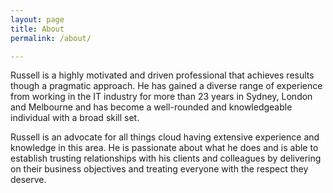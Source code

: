 ```yaml
---
layout: page
title: About
permalink: /about/

---
```


Russell is a highly motivated and driven professional that achieves results though a pragmatic approach. He has gained a diverse range of experience from working in the IT industry for more than 23 years in Sydney, London and Melbourne and has become a well-rounded and knowledgeable individual with a broad skill set.

Russell is an advocate for all things cloud having extensive experience and knowledge in this area. He is passionate about what he does and is able to establish trusting relationships with his clients and colleagues by delivering on their business objectives and treating everyone with the respect they deserve.